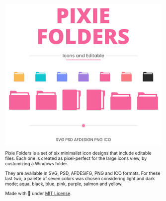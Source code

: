 <p align="center"><picture><img alt="Image to Ico" src="assets/Preview-Page.png"/></picture></p>

Pixie Folders is a set of six minimalist icon designs that include editable files. Each one is created as pixel-perfect for the large icons view, by customizing a Windows folder.

They are available in SVG, PSD, AFDESIFG, PNG and ICO formats. For these last two, a palette of seven colors was chosen considering light and dark mode; aqua, black, blue, pink, purple, salmon and yellow.

Made with 🖤 under [MIT License](https://github.com/genesistoxical/qzero-cursor/blob/master/LICENSE).
